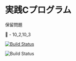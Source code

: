 実践Cプログラム
=

保留問題

 - 10_2,10_3

[![Build Status](https://travis-ci.org/lastcat/CRenshuu.svg?branch=master)](https://travis-ci.org/lastcat/CRenshuu)


![Build Status](https://circleci.com/gh/lastcat/CRenshuu.svg?style=shield&circle-token=bbba4cfd34bdf1982c6a79edbd925dded008e102)
